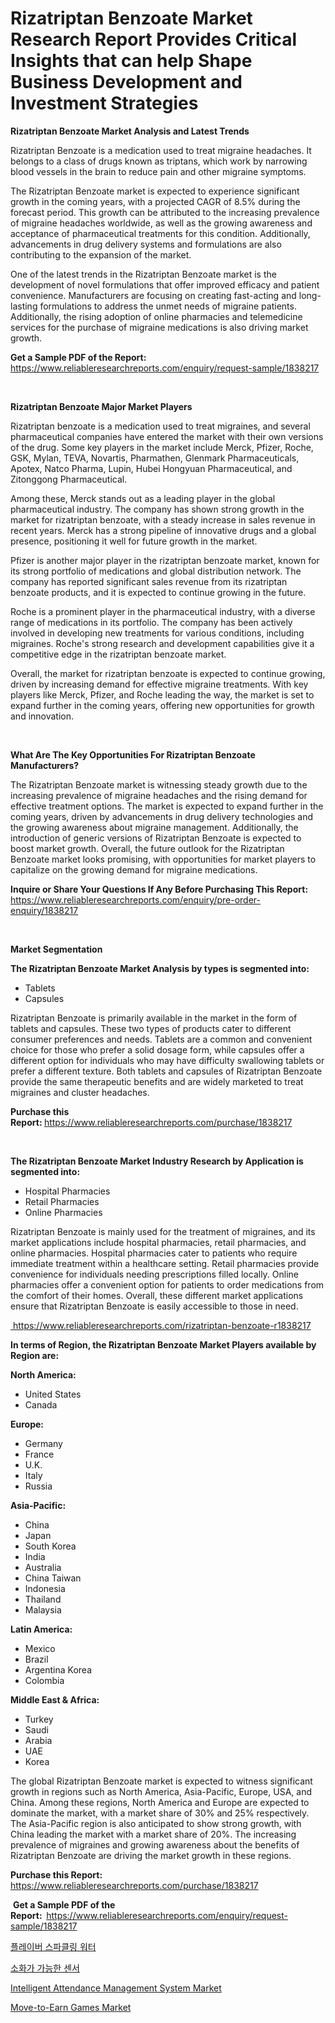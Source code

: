 <p><h1>Rizatriptan Benzoate Market Research Report Provides Critical Insights that can help Shape Business Development and Investment Strategies</h1></p><p><strong>Rizatriptan Benzoate Market Analysis and Latest Trends</strong></p>
<p><p>Rizatriptan Benzoate is a medication used to treat migraine headaches. It belongs to a class of drugs known as triptans, which work by narrowing blood vessels in the brain to reduce pain and other migraine symptoms.</p><p>The Rizatriptan Benzoate market is expected to experience significant growth in the coming years, with a projected CAGR of 8.5% during the forecast period. This growth can be attributed to the increasing prevalence of migraine headaches worldwide, as well as the growing awareness and acceptance of pharmaceutical treatments for this condition. Additionally, advancements in drug delivery systems and formulations are also contributing to the expansion of the market.</p><p>One of the latest trends in the Rizatriptan Benzoate market is the development of novel formulations that offer improved efficacy and patient convenience. Manufacturers are focusing on creating fast-acting and long-lasting formulations to address the unmet needs of migraine patients. Additionally, the rising adoption of online pharmacies and telemedicine services for the purchase of migraine medications is also driving market growth.</p></p>
<p><strong>Get a Sample PDF of the Report:&nbsp;</strong> <a href="https://www.reliableresearchreports.com/enquiry/request-sample/1838217">https://www.reliableresearchreports.com/enquiry/request-sample/1838217</a></p>
<p>&nbsp;</p>
<p><strong>Rizatriptan Benzoate Major Market Players</strong></p>
<p><p>Rizatriptan benzoate is a medication used to treat migraines, and several pharmaceutical companies have entered the market with their own versions of the drug. Some key players in the market include Merck, Pfizer, Roche, GSK, Mylan, TEVA, Novartis, Pharmathen, Glenmark Pharmaceuticals, Apotex, Natco Pharma, Lupin, Hubei Hongyuan Pharmaceutical, and Zitonggong Pharmaceutical.</p><p>Among these, Merck stands out as a leading player in the global pharmaceutical industry. The company has shown strong growth in the market for rizatriptan benzoate, with a steady increase in sales revenue in recent years. Merck has a strong pipeline of innovative drugs and a global presence, positioning it well for future growth in the market.</p><p>Pfizer is another major player in the rizatriptan benzoate market, known for its strong portfolio of medications and global distribution network. The company has reported significant sales revenue from its rizatriptan benzoate products, and it is expected to continue growing in the future.</p><p>Roche is a prominent player in the pharmaceutical industry, with a diverse range of medications in its portfolio. The company has been actively involved in developing new treatments for various conditions, including migraines. Roche's strong research and development capabilities give it a competitive edge in the rizatriptan benzoate market.</p><p>Overall, the market for rizatriptan benzoate is expected to continue growing, driven by increasing demand for effective migraine treatments. With key players like Merck, Pfizer, and Roche leading the way, the market is set to expand further in the coming years, offering new opportunities for growth and innovation.</p></p>
<p>&nbsp;</p>
<p><strong>What Are The Key Opportunities For Rizatriptan Benzoate Manufacturers?</strong></p>
<p><p>The Rizatriptan Benzoate market is witnessing steady growth due to the increasing prevalence of migraine headaches and the rising demand for effective treatment options. The market is expected to expand further in the coming years, driven by advancements in drug delivery technologies and the growing awareness about migraine management. Additionally, the introduction of generic versions of Rizatriptan Benzoate is expected to boost market growth. Overall, the future outlook for the Rizatriptan Benzoate market looks promising, with opportunities for market players to capitalize on the growing demand for migraine medications.</p></p>
<p><strong>Inquire or Share Your Questions If Any Before Purchasing This Report:</strong> <a href="https://www.reliableresearchreports.com/enquiry/pre-order-enquiry/1838217">https://www.reliableresearchreports.com/enquiry/pre-order-enquiry/1838217</a></p>
<p>&nbsp;</p>
<p><strong>Market Segmentation</strong></p>
<p><strong>The Rizatriptan Benzoate Market Analysis by types is segmented into:</strong></p>
<p><ul><li>Tablets</li><li>Capsules</li></ul></p>
<p><p>Rizatriptan Benzoate is primarily available in the market in the form of tablets and capsules. These two types of products cater to different consumer preferences and needs. Tablets are a common and convenient choice for those who prefer a solid dosage form, while capsules offer a different option for individuals who may have difficulty swallowing tablets or prefer a different texture. Both tablets and capsules of Rizatriptan Benzoate provide the same therapeutic benefits and are widely marketed to treat migraines and cluster headaches.</p></p>
<p><strong>Purchase this Report:&nbsp;</strong><a href="https://www.reliableresearchreports.com/purchase/1838217">https://www.reliableresearchreports.com/purchase/1838217</a></p>
<p>&nbsp;</p>
<p><strong>The Rizatriptan Benzoate Market Industry Research by Application is segmented into:</strong></p>
<p><ul><li>Hospital Pharmacies</li><li>Retail Pharmacies</li><li>Online Pharmacies</li></ul></p>
<p><p>Rizatriptan Benzoate is mainly used for the treatment of migraines, and its market applications include hospital pharmacies, retail pharmacies, and online pharmacies. Hospital pharmacies cater to patients who require immediate treatment within a healthcare setting. Retail pharmacies provide convenience for individuals needing prescriptions filled locally. Online pharmacies offer a convenient option for patients to order medications from the comfort of their homes. Overall, these different market applications ensure that Rizatriptan Benzoate is easily accessible to those in need.</p></p>
<p><a href="https://www.reliableresearchreports.com/rizatriptan-benzoate-r1838217">&nbsp;https://www.reliableresearchreports.com/rizatriptan-benzoate-r1838217</a></p>
<p><strong>In terms of Region, the Rizatriptan Benzoate Market Players available by Region are:</strong></p>
<p>
    <p> <strong> North America: </strong>
        <ul>
            <li>United States</li>
            <li>Canada</li>
        </ul>
        </p> 
    <p> <strong> Europe: </strong>
        <ul>
            <li>Germany</li>
            <li>France</li>
            <li>U.K.</li>
            <li>Italy</li>
            <li>Russia</li>
        </ul>
        </p> 
    <p> <strong> Asia-Pacific: </strong>
        <ul>
            <li>China</li>
            <li>Japan</li>
            <li>South Korea</li>
            <li>India</li>
            <li>Australia</li>
            <li>China Taiwan</li>
            <li>Indonesia</li>
            <li>Thailand</li>
            <li>Malaysia</li>
        </ul>
        </p> 
    <p> <strong> Latin America: </strong>
        <ul>
            <li>Mexico</li>
            <li>Brazil</li>
            <li>Argentina Korea</li>
            <li>Colombia</li>
        </ul>
        </p> 
    <p> <strong> Middle East & Africa: </strong>
        <ul>
            <li>Turkey</li>
            <li>Saudi</li>
            <li>Arabia</li>
            <li>UAE</li>
            <li>Korea</li>
        </ul>
    </p>
    </p>
<p><p>The global Rizatriptan Benzoate market is expected to witness significant growth in regions such as North America, Asia-Pacific, Europe, USA, and China. Among these regions, North America and Europe are expected to dominate the market, with a market share of 30% and 25% respectively. The Asia-Pacific region is also anticipated to show strong growth, with China leading the market with a market share of 20%. The increasing prevalence of migraines and growing awareness about the benefits of Rizatriptan Benzoate are driving the market growth in these regions.</p></p>
<p><strong>Purchase this Report: </strong><a href="https://www.reliableresearchreports.com/purchase/1838217">https://www.reliableresearchreports.com/purchase/1838217</a></p>
<p>&nbsp;<strong>Get a Sample PDF of the Report:&nbsp;&nbsp;</strong><a href="https://www.reliableresearchreports.com/enquiry/request-sample/1838217">https://www.reliableresearchreports.com/enquiry/request-sample/1838217</a></p>
<p><strong></strong></p>
<p><p><a href="https://medium.com/@sybleferry/%ED%96%A5%EC%8B%A0%EB%A3%8C-%EC%8A%A4%ED%8C%8C%ED%81%B4%EB%A7%81-%EC%9B%8C%ED%84%B0-%EC%8B%9C%EC%9E%A5-%EA%B7%9C%EB%AA%A8-%EB%B0%8F-%EC%8B%9C%EC%9E%A5-%EB%8F%99%ED%96%A5-%EC%99%84%EC%A0%84%ED%95%9C-%EC%82%B0%EC%97%85-%EA%B0%9C%EC%9A%94-2024%EB%85%84%EB%B6%80%ED%84%B0-2031%EB%85%84%EA%B9%8C%EC%A7%80-922966c7a687">플레이버 스파클링 워터</a></p><p><a href="https://medium.com/@estelwisozk1/%EC%86%8C%ED%99%94-%EA%B0%80%EB%8A%A5%ED%95%9C-%EC%84%BC%EC%84%9C-%EC%8B%9C%EC%9E%A5-%EB%B6%84%EC%84%9D-%EA%B7%B8%EC%9D%98-cagr-%EC%8B%9C%EC%9E%A5-%EC%84%B8%EB%B6%84%ED%99%94-%EB%B0%8F-%EA%B8%80%EB%A1%9C%EB%B2%8C-%EC%82%B0%EC%97%85-%EA%B0%9C%EC%9A%94-cd9e4f811487">소화가 가능한 센서</a></p><p><a href="https://medium.com/@anncooper633/intelligent-attendance-management-system-market-size-and-market-trends-complete-industry-overview-f9527a072f6f">Intelligent Attendance Management System Market</a></p><p><a href="https://medium.com/@ivethfonsecal57/move-to-earn-games-market-report-reveals-the-latest-trends-and-growth-opportunities-of-this-market-1e3a10bd004f">Move-to-Earn Games Market</a></p></p>